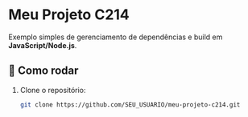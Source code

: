 # Meu Projeto C214

Exemplo simples de gerenciamento de dependências e build em **JavaScript/Node.js**.

## 🚀 Como rodar

1. Clone o repositório:
   ```bash
   git clone https://github.com/SEU_USUARIO/meu-projeto-c214.git
